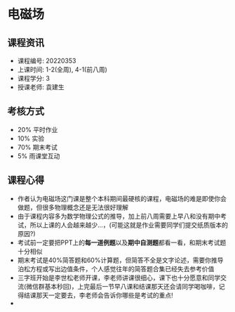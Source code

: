 # 电磁场

## 课程资讯
- 课程编号: 20220353 
- 上课时间: 1-2(全周), 4-1(前八周) 
- 课程学分: 3
- 授课老师: 袁建生
  
## 考核方式
- 20% 平时作业
- 10% 实验
- 70% 期末考试
- 5% 雨课堂互动

## 课程心得
- 作者认为电磁场这门课是整个本科期间最硬核的课程，电磁场的难是即使你会做题，但很多物理概念还是无法很好理解
- 由于课程内容多为数学物理公式的推导，加上前八周需要上早八和没有期中考试，所以上课的人会越来越少...，(可能这就是作业需要同学们提交纸质版本的原因?)
- 考试前一定要把PPT上的**每一道例题**以及**期中自测题**都看一看，和期末考试题十分相似
- 期末考试是40%简答题和60%计算题，但简答不全是文字论述，需要你推导泊松方程或写出边值条件，个人感觉往年的简答题合集已经失去参考价值
- 三字班开始是李世松老师开课，李老师讲课很细心，课下也十分愿意和同学交流(微信群基本秒回)，上完最后一节早八课和结课那天还会请同学喝咖啡，记得结课那天一定要去，李老师会告诉你哪些是考试的重点!
- 
